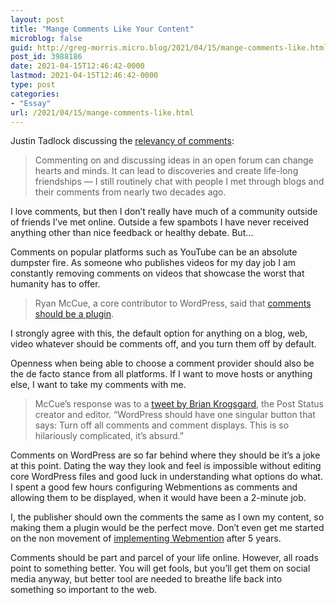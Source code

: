 ```yaml
---
layout: post
title: "Mange Comments Like Your Content"
microblog: false
guid: http://greg-morris.micro.blog/2021/04/15/mange-comments-like.html
post_id: 3988186
date: 2021-04-15T12:46:42-0000
lastmod: 2021-04-15T12:46:42-0000
type: post
categories:
- "Essay"
url: /2021/04/15/mange-comments-like.html
---
```

<!--kg-card-begin: html--><p>Justin Tadlock discussing the <a href="https://wptavern.com/yes-comments-are-still-relevant-but-we-need-a-better-system">relevancy of comments</a>:</p>
<blockquote><p>
  Commenting on and discussing ideas in an open forum can change hearts and minds. It can lead to discoveries and create life-long friendships — I still routinely chat with people I met through blogs and their comments from nearly two decades ago.
</p></blockquote>
<p>I love comments, but then I don’t really have much of a community outside of friends I’ve met online. Outside a few spambots I have never received anything other than nice feedback or healthy debate. But…</p>
<p>Comments on popular platforms such as YouTube can be an absolute dumpster fire. As someone who publishes videos for my day job I am constantly removing comments on videos that showcase the worst that humanity has to offer.</p>
<blockquote><p>
  Ryan McCue, a core contributor to WordPress, said that <a href="https://twitter.com/rmccue/status/1375873040496594946" title="comments should be a plugin">comments should be a plugin</a>.
</p></blockquote>
<p>I strongly agree with this, the default option for anything on a blog, web, video whatever should be comments off, and you turn them off by default.</p>
<p>Openness when being able to choose a comment provider should also be the de facto stance from all platforms. If I want to move hosts or anything else, I want to take my comments with me.</p>
<blockquote><p>
  McCue’s response was to a <a href="https://twitter.com/Krogsgard/status/1375867036102971396" title="tweet by Brian Krogsgard">tweet by Brian Krogsgard</a>, the Post Status creator and editor. “WordPress should have one singular button that says: Turn off all comments and comment displays. This is so hilariously complicated, it’s absurd.”
</p></blockquote>
<p>Comments on WordPress are so far behind where they should be it’s a joke at this point. Dating the way they look and feel is impossible without editing core WordPress files and good luck in understanding what options do what. I spent a good few hours configuring Webmentions as comments and allowing them to be displayed, when it would have been a 2-minute job.</p>
<p>I, the publisher should own the comments the same as I own my content, so making them a plugin would be the perfect move. Don’t even get me started on the non movement of <a href="https://core.trac.wordpress.org/ticket/35435" title="ticket for supporting webmentions">implementing Webmention</a> after 5 years.</p>
<p>Comments should be part and parcel of your life online. However, all roads point to something better. You will get fools, but you’ll get them on social media anyway, but better tool are needed to breathe life back into something so important to the web.</p>
<!--kg-card-end: html-->
